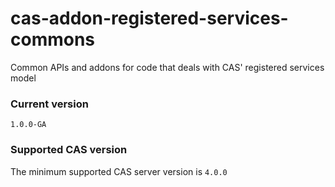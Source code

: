 cas-addon-registered-services-commons
=====================================

Common APIs and addons for code that deals with CAS' registered services model

### Current version
`1.0.0-GA`

### Supported CAS version
The minimum supported CAS server version is `4.0.0`

